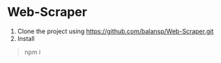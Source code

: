 # Web-Scraper

1) Clone the project using https://github.com/balansp/Web-Scraper.git
2) Install

> npm i

